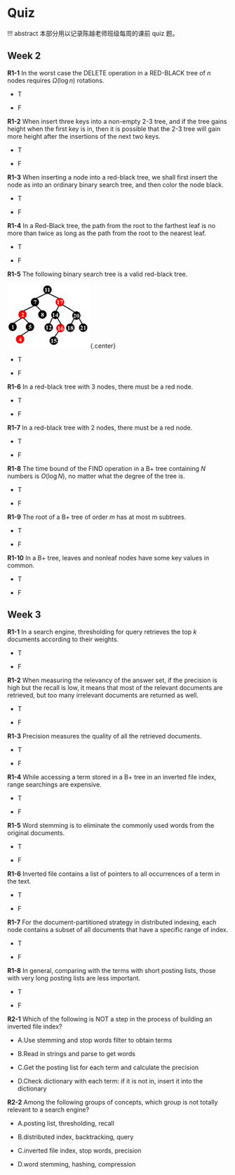 # Quiz

!!! abstract
    本部分用以记录陈越老师班级每周的课前 quiz 题。

## Week 2

**R1-1** In the worst case the DELETE operation in a RED-BLACK tree of $n$ nodes requires $\Omega (\log n)$ rotations.

- T

- F

**R1-2** When insert three keys into a non-empty 2-3 tree, and if the tree gains height when the first key is in, then it is possible that the 2-3 tree will gain more height after the insertions of the next two keys. 

- T

- F

**R1-3** When inserting a node into a red-black tree, we shall first insert the node as into an ordinary binary search tree, and then color the node black.

- T

- F

**R1-4** In a Red-Black tree, the path from the root to the farthest leaf is no more than twice as long as the path from the root to the nearest leaf.   

- T

- F

**R1-5** The following binary search tree is a valid red-black tree.

![](img/quiz2_1-5.png){.center}

- T

- F

**R1-6** In a red-black tree with 3 nodes, there must be a red node.

- T

- F

**R1-7** In a red-black tree with 2 nodes, there must be a red node.

- T

- F

**R1-8** The time bound of the FIND operation in a B+ tree containing $N$ numbers is $O(\log N)$, no matter what the degree of the tree is.

- T

- F

**R1-9** The root of a B+ tree of order $m$ has at most $m$ subtrees.

- T

- F

**R1-10** In a B+ tree, leaves and nonleaf nodes have some key values in common. 

- T

- F

## Week 3

**R1-1** In a search engine, thresholding for query retrieves the top $k$ documents according to their weights.  

- T

- F

**R1-2** When measuring the relevancy of the answer set, if the precision is high but the recall is low, it means that most of the relevant documents are retrieved, but too many irrelevant documents are returned as well.  

- T

- F

**R1-3** Precision measures the quality of all the retrieved documents.

- T

- F

**R1-4** While accessing a term stored in a B+ tree in an inverted file index, range searchings are expensive.

- T

- F

**R1-5** Word stemming is to eliminate the commonly used words from the original documents. 

- T

- F

**R1-6** Inverted file contains a list of pointers to all occurrences of a term in the text.

- T

- F

**R1-7** For the document-partitioned strategy in distributed indexing, each node contains a subset of all documents that have a specific range of index.

- T

- F

**R1-8** In general, comparing with the terms with short posting lists,  those with very long posting lists are less important. 

- T

- F

**R2-1** Which of the following is NOT a step in the process of building an inverted file index?

- A.Use stemming and stop words filter to obtain terms

- B.Read in strings and parse to get words

- C.Get the posting list for each term and calculate the precision

- D.Check dictionary with each term: if it is not in, insert it into the dictionary

**R2-2** Among the following groups of concepts, which group is not totally relevant to a search engine?

- A.posting list, thresholding, recall

- B.distributed index, backtracking, query

- C.inverted file index, stop words, precision

- D.word stemming, hashing, compression

